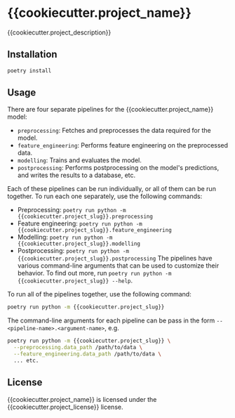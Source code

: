 # {{cookiecutter.project_name}}

{{cookiecutter.project_description}}

## Installation

```bash
poetry install
```

## Usage

There are four separate pipelines for the {{cookiecutter.project_name}} model:

- `preprocessing`: Fetches and preprocesses the data required for the model.
- `feature_engineering`: Performs feature engineering on the preprocessed data.
- `modelling`: Trains and evaluates the model.
- `postprocessing`: Performs postprocessing on the model's predictions, and writes the results to a database, etc.

Each of these pipelines can be run individually, or all of them can be run together. To run each one separately, use
the following commands:

- Preprocessing: `poetry run python -m {{cookiecutter.project_slug}}.preprocessing`
- Feature engineering: `poetry run python -m {{cookiecutter.project_slug}}.feature_engineering`
- Modelling: `poetry run python -m {{cookiecutter.project_slug}}.modelling`
- Postprocessing: `poetry run python -m {{cookiecutter.project_slug}}.postprocessing` The pipelines have various
  command-line arguments that can be used to customize their behavior. To find out more, run
  `poetry run python -m {{cookiecutter.project_slug}} --help`.

To run all of the pipelines together, use the following command:

```bash
poetry run python -m {{cookiecutter.project_slug}}
```

The command-line arguments for each pipeline can be pass in the form `--<pipeline-name>.<argument-name>`, e.g.

```bash
poetry run python -m {{cookiecutter.project_slug}} \
  --preprocessing.data_path /path/to/data \
  --feature_engineering.data_path /path/to/data \
  ... etc.
```

## License

{{cookiecutter.project_name}} is licensed under the {{cookiecutter.project_license}} license.
